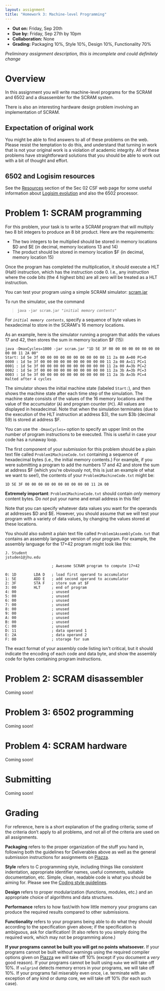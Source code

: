 ```yaml
---
layout: assignment
title: "Homework 3: Machine-level Programming"
---
```


-   **Out on:** Friday, Sep 20th
-   **Due by:** Friday, Sep 27th by 10pm
-   **Collaboration:** None
-   **Grading:** Packaging 10%, Style 10%, Design 10%, Functionality 70%

*Preliminary assignment description, this is imcomplete and could definitely change*

# Overview

In this assignment you will write machine-level programs for the SCRAM and 6502 and a disassembler for the SCRAM system.

There is also an interesting hardware design problem involving an implementation of SCRAM.

## Expectation of original work

You might be able to find answers to all of these problems on the web.  Please resist the temptation to do this, and understand that turning in work that is not your original work is a violation of academic integrity.  All of these problems have straightforward solutions that you should be able to work out with a bit of thought and effort.

## 6502 and Logisim resources

See the [Resources](../index.html#resources) section of the Sec 02 CSF web page for some useful information about [Logisim evolution](https://github.com/reds-heig/logisim-evolution) and also the 6502 processor.

# Problem 1: SCRAM programming

For this problem, your task is to write a SCRAM program that will multiply two 8 bit integers to produce an 8 bit product.  Here are the requirements:

* The two integers to be multiplied should be stored in memory locations $D and $E (in decimal, memory locations 13 and 14)
* The product should be stored in memory location $F (in decimal, memory location 15)

Once the program has completed the multiplication, it should execute a HLT (Halt) instruction, which has the instruction code 0.  I.e., any instruction where the code bits (the 4 highest bits) are all zero will be treated as a HLT instruction.

You can test your program using a simple SCRAM simulator: [scram.jar](scram.jar)

To run the simulator, use the command

> <code>java -jar scram.jar "<i>initial memory contents</i>"</code>

For <code><i>initial memory contents</i></code>, specify a sequence of byte values in hexadecimal to store in the SCRAM's 16 memory locations.

As an example, here is the simulator running a program that adds the values 17 and 42, then stores the sum in memory location $F (15):

```
java -DmaxCycles=1000 -jar scram.jar "1D 5E 3F 00 00 00 00 00 00 00 00 00 00 11 2A 00"
Start: 1d 5e 3f 00 00 00 00 00 00 00 00 00 00 11 2a 00 A=00 PC=0
0000 : 1d 5e 3f 00 00 00 00 00 00 00 00 00 00 11 2a 00 A=11 PC=1
0001 : 1d 5e 3f 00 00 00 00 00 00 00 00 00 00 11 2a 00 A=3b PC=2
0002 : 1d 5e 3f 00 00 00 00 00 00 00 00 00 00 11 2a 3b A=3b PC=3
0003 : 1d 5e 3f 00 00 00 00 00 00 00 00 00 00 11 2a 3b A=3b PC=4
Halted after 4 cycles
```

The simulator shows the initial machine state (labeled `Start:`), and then shows the machine state after each time step of the simulation.  The machine state consists of the values of the 16 memory locations and the value of the accumulator (`A`) and program counter (`PC`).  All values are displayed in hexadecimal.  Note that when the simulation terminates (due to the execution of the HLT instruction at address $3), the sum $3b (decimal 59) is stored at address $F.

You can use the `-DmaxCycles=` option to specify an upper limit on the number of program instructions to be executed.  This is useful in case your code has a runaway loop.

The first component of your submission for this problem should be a plain text file called `Problem1MachineCode.txt` containing a sequence of hexadecimal bytes (i.e., the initial memory contents.)  For example, if you were submitting a program to add the numbers 17 and 42 and store the sum at address $F (which you're obviously not, this is just an example of what we want to see!), the contents of your `Problem1MachineCode.txt` might be:

```
1D 5E 3F 00 00 00 00 00 00 00 00 00 00 11 2A 00
```

**Extremely important**: `Problem1MachineCode.txt` should contain *only* memory content bytes.  Do *not* put your name and email address in this file!

Note that you can specify whatever data values you want for the operands at addresses $D and $E.  However, you should assume that we will test your program with a variety of data values, by changing the values stored at these locations.

You should also submit a plain text file called `Problem1AssemblyCode.txt` that contains an assembly language version of your program.  For example, the assembly language for the 17+42 program might look like this:

```
J. Student
jstuden1@jhu.edu

                     ; Awesome SCRAM program to compute 17+42

0: 1D        LDA D   ; load first operand to accumulator
1: 5E        ADD E   ; add second operand to accumulator
2: 3F        STA F   ; store sum at $F
3: 00        HLT     ; end of program
4: 00                ; unused
5: 00                ; unused
6: 00                ; unused
7: 00                ; unused
8: 00                ; unused
9: 00                ; unused
A: 00                ; unused
B: 00                ; unused
C: 00                ; unused
D: 11                ; data operand 1
E: 2A                ; data operand 2
F: 00                ; storage for sum
```

The exact format of your assembly code listing isn't critical, but it should indicate the encoding of each code and data byte, and show the assembly code for bytes containing program instructions.

# Problem 2: SCRAM disassembler

Coming soon!

# Problem 3: 6502 programming

Coming soon!

# Problem 4: SCRAM hardware

Coming soon!

# Submitting

Coming soon!

# Grading

For reference, here is a short explanation of the grading criteria; some
of the criteria don’t apply to all problems, and not all of the criteria
are used on all assignments.

**Packaging** refers to the proper organization of the stuff you hand
in, following both the guidelines for Deliverables above as well as the
general submission instructions for assignments on
[Piazza](http://piazza.com/jhu/fall2019/601229).

**Style** refers to C programming style, including things like
consistent indentation, appropriate identifier names, useful comments,
suitable documentation, etc. Simple, clean, readable code is what you
should be aiming for. Please see the [Coding style guidelines](../notes/style.html).

**Design** refers to proper modularization (functions, modules, etc.)
and an appropriate choice of algorithms and data structures.

**Performance** refers to how fast/with how little memory your programs
can produce the required results compared to other submissions.

**Functionality** refers to your programs being able to do what they
should according to the specification given above; if the specification
is ambiguous, ask for clarification! (It also refers to you simply doing
the required work, which may not be programming alone.)

**If your programs cannot be built you will get no points whatsoever.** If
your programs cannot be built without warnings using the required
compiler options given on
[Piazza](http://piazza.com/jhu/fall2019/601229) we will take off 10%
(except if you document a *very* good reason). If your programs cannot
be built using `make` we will take off 10%. If `valgrind` detects memory
errors in your programs, we will take off 10%. If your programs fail
miserably even once, i.e. terminate with an exception of any kind or
dump core, we will take off 10% (for each such case).
